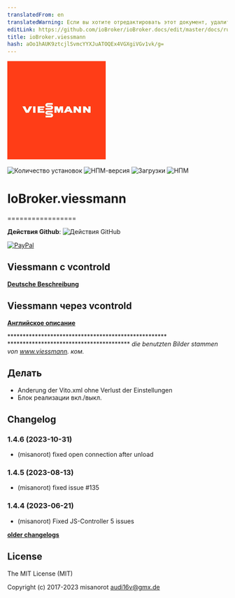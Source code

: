 ```yaml
---
translatedFrom: en
translatedWarning: Если вы хотите отредактировать этот документ, удалите поле «translatedFrom», в противном случае этот документ будет снова автоматически переведен
editLink: https://github.com/ioBroker/ioBroker.docs/edit/master/docs/ru/adapterref/iobroker.viessmann/README.md
title: ioBroker.viessmann
hash: aOo1hAUK9ztcjlSvmcYYXJuATOQEx4VGXgiVGv1vk/g=
---
```

![Логотип](../../../en/adapterref/iobroker.viessmann/admin/viessmann.png)

![Количество установок](http://iobroker.live/badges/viessmann-stable.svg)
![НПМ-версия](http://img.shields.io/npm/v/iobroker.viessmann.svg)
![Загрузки](https://img.shields.io/npm/dm/iobroker.viessmann.svg)
![НПМ](https://nodei.co/npm/iobroker.viessmann.png?downloads=true)

# IoBroker.viessmann
=================

**Действия Github**: ![Действия GitHub](https://github.com/misanorot/ioBroker.viessmann/workflows/Test%20and%20Release/badge.svg)

[![PayPal](https://www.paypalobjects.com/en_US/DK/i/btn/btn_donateCC_LG.gif)](https://www.paypal.com/cgi-bin/webscr?cmd=_s-xclick&hosted_button_id=ZYHW84XXF5REJ&source=url)

## Viessmann с vcontrold
**[Deutsche Beschreibung](docs/de/viessmann.md)**

## Viessmann через vcontrold
**[Английское описание](docs/en/viessmann_en.md)**

**************************************************** **************************************** *die benutzten Bilder stammen von www.viessmann. ком.*

## Делать
- Anderung der Vito.xml ohne Verlust der Einstellungen
- Блок реализации вкл./выкл.

## Changelog
<!--
    Placeholder for the next version (at the beginning of the line):
    ### **WORK IN PROGRESS**
-->
### 1.4.6 (2023-10-31)
* (misanorot) fixed open connection after unload

### 1.4.5 (2023-08-13)
* (misanorot) fixed issue #135

### 1.4.4 (2023-06-21) 
* (misanorot) Fixed JS-Controller 5 issues

**[older changelogs](CHANGELOG_OLD.md)**

## License

The MIT License (MIT)

Copyright (c) 2017-2023 misanorot <audi16v@gmx.de>
